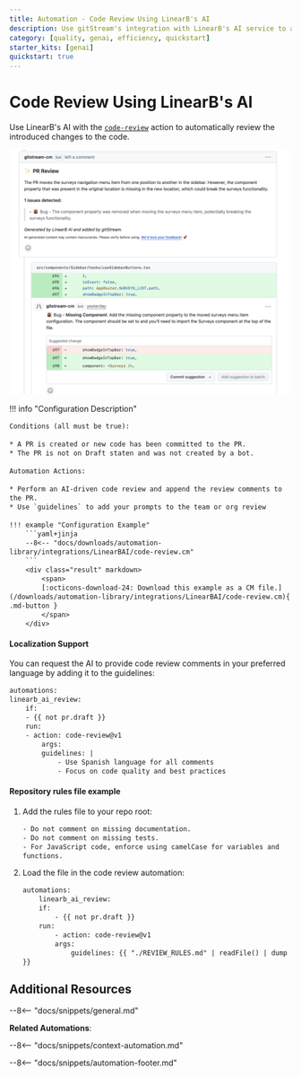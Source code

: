 ```yaml
---
title: Automation - Code Review Using LinearB's AI
description: Use gitStream's integration with LinearB's AI service to automate code reviews.
category: [quality, genai, efficiency, quickstart]
starter_kits: [genai]
quickstart: true
---
```

# Code Review Using LinearB's AI

<!-- --8<-- [start:example]-->
Use LinearB's AI with the [`code-review`](/automation-actions/#code-review) action to automatically review the introduced changes to the code.

![code-review](/automations/integrations/LinearBAI/code-review/LinearB-AI-code-review.png)

!!! info "Configuration Description"

    Conditions (all must be true):

    * A PR is created or new code has been committed to the PR.
    * The PR is not on Draft staten and was not created by a bot.

    Automation Actions:

    * Perform an AI-driven code review and append the review comments to the PR.
    * Use `guidelines` to add your prompts to the team or org review

    !!! example "Configuration Example"
        ```yaml+jinja
        --8<-- "docs/downloads/automation-library/integrations/LinearBAI/code-review.cm"
        ```
        <div class="result" markdown>
            <span>
            [:octicons-download-24: Download this example as a CM file.](/downloads/automation-library/integrations/LinearBAI/code-review.cm){ .md-button }
            </span>
        </div>

#### Localization Support

You can request the AI to provide code review comments in your preferred language by adding it to the guidelines:

```yaml+jinja
automations:
linearb_ai_review:
    if:
    - {{ not pr.draft }}
    run:
    - action: code-review@v1
        args:
        guidelines: |
            - Use Spanish language for all comments
            - Focus on code quality and best practices
```

#### Repository rules file example

1. Add the rules file to your repo root:

    ```title="./REVIEW_RULES.md"
    - Do not comment on missing documentation.
    - Do not comment on missing tests.
    - For JavaScript code, enforce using camelCase for variables and functions.
    ```

2. Load the file in the code review automation:

    ```
    automations:
        linearb_ai_review:
        if:
            - {{ not pr.draft }}
        run:
            - action: code-review@v1
            args:
                guidelines: {{ "./REVIEW_RULES.md" | readFile() | dump }}
    ```

<!-- --8<-- [end:example]-->



## Additional Resources

--8<-- "docs/snippets/general.md"

**Related Automations**:

--8<-- "docs/snippets/context-automation.md"

--8<-- "docs/snippets/automation-footer.md"
